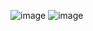 ![image](https://github.com/Rahul-chaurasiya/Leetcode-Practice-Problem/assets/77222540/f9210a0f-115f-4fe9-bea9-6572f73b1453)
![image](https://github.com/Rahul-chaurasiya/Leetcode-Practice-Problem/assets/77222540/22a2500f-6cbf-4b34-93ea-57cb6d607576)
